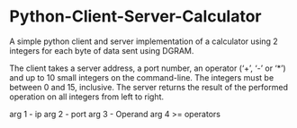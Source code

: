 # Python-Client-Server-Calculator
A simple python client and server implementation of a calculator using 2 integers for each byte of data sent using DGRAM.

The client takes a server address, a port number, an operator (‘+’, ‘-’ or ‘*’) and up to 10 small integers on the command-line.
The integers must be between 0 and 15, inclusive. The server returns the result of the performed operation on all integers from
left to right.

arg 1 - ip
arg 2 - port
arg 3 - Operand
arg 4 >= operators
